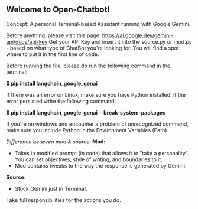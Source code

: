 ## Welcome to Open-Chatbot!

Concept: A personal Terminal-based Assistant running with Google Gemini. 

Before anything, please visit this page: https://ai.google.dev/gemini-api/docs/api-key
Get your API Key and insert it into the source.py or mod.py - based on what type of ChatBot you're looking for. 
You will find a spot where to put it in the first line of code.

Before running the file, please do run the following command in the terminal:

**$ pip install langchain_google_genai**

If there was an error on Linux, make sure you have Python installed.
If the error persisted write the following command:

**$ pip install langchain_google_genai --break-system-packages**

If you're on windows and encounter a problem of unrecognized command, make sure you include Python in the Environment Variables (Path).

*Difference between mod & source:*
**Mod:**
- Takes in modified prompt (in code) that allows it to "take a personality". You can set objectives, style of writing, and boundaries to it.
- Mod contains tweaks to the way the response is generated by Gemini.

**Source:**
- Stock Gemini just in Terminal.

Take full responsibilities for the actions you do.

